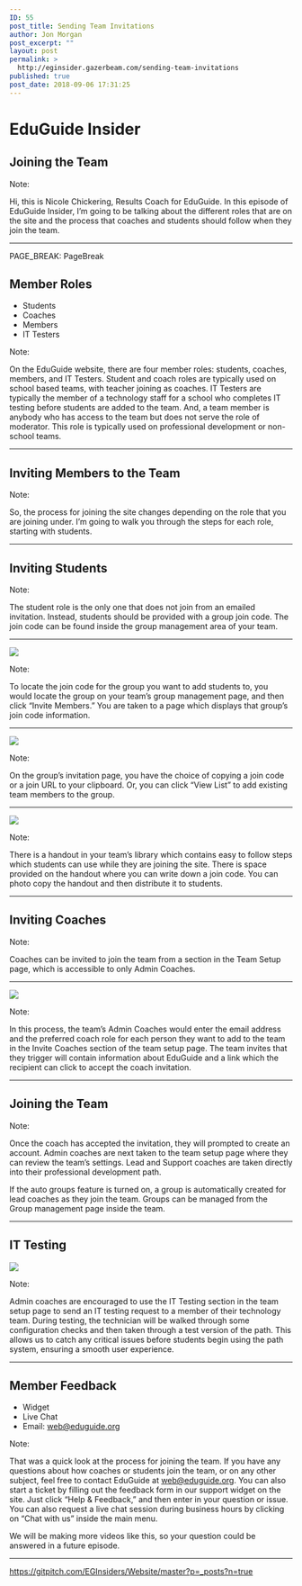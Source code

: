 ```yaml
---
ID: 55
post_title: Sending Team Invitations
author: Jon Morgan
post_excerpt: ""
layout: post
permalink: >
  http://eginsider.gazerbeam.com/sending-team-invitations
published: true
post_date: 2018-09-06 17:31:25
---
```

# EduGuide Insider

## Joining the Team

Note:

Hi, this is Nicole Chickering, Results Coach for EduGuide. In this episode of EduGuide Insider, I’m going to be talking about the different roles that are on the site and the process that coaches and students should follow when they join the team.

- - - - - -

PAGE_BREAK: PageBreak

## Member Roles

- Students
- Coaches
- Members
- IT Testers

Note:

On the EduGuide website, there are four member roles: students, coaches, members, and IT Testers. Student and coach roles are typically used on school based teams, with teacher joining as coaches. IT Testers are typically the member of a technology staff for a school who completes IT testing before students are added to the team. And, a team member is anybody who has access to the team but does not serve the role of moderator. This role is typically used on professional development or non-school teams.

- - - - - -

## Inviting Members to the Team

Note:

So, the process for joining the site changes depending on the role that you are joining under. I’m going to walk you through the steps for each role, starting with students.

- - - - - -

## Inviting Students

Note:

The student role is the only one that does not join from an emailed invitation. Instead, students should be provided with a group join code. The join code can be found inside the group management area of your team.

- - - - - -

![](http://eginsider.gazerbeam.com/wp-content/uploads/2018/09/null-8.png)

Note:

To locate the join code for the group you want to add students to, you would locate the group on your team’s group management page, and then click “Invite Members.” You are taken to a page which displays that group’s join code information.

- - - - - -

![](http://eginsider.gazerbeam.com/wp-content/uploads/2018/09/null-9.png)

Note:

On the group’s invitation page, you have the choice of copying a join code or a join URL to your clipboard. Or, you can click “View List” to add existing team members to the group.

- - - - - -

![](http://eginsider.gazerbeam.com/wp-content/uploads/2018/09/null-10.png)

Note:

There is a handout in your team’s library which contains easy to follow steps which students can use while they are joining the site. There is space provided on the handout where you can write down a join code. You can photo copy the handout and then distribute it to students.

- - - - - -

## Inviting Coaches

Note:

Coaches can be invited to join the team from a section in the Team Setup page, which is accessible to only Admin Coaches.

- - - - - -

![](http://eginsider.gazerbeam.com/wp-content/uploads/2018/09/null-11.png)

Note:

In this process, the team’s Admin Coaches would enter the email address and the preferred coach role for each person they want to add to the team in the Invite Coaches section of the team setup page. The team invites that they trigger will contain information about EduGuide and a link which the recipient can click to accept the coach invitation.

- - - - - -

## Joining the Team

Note:

Once the coach has accepted the invitation, they will prompted to create an account. Admin coaches are next taken to the team setup page where they can review the team’s settings. Lead and Support coaches are taken directly into their professional development path.

If the auto groups feature is turned on, a group is automatically created for lead coaches as they join the team. Groups can be managed from the Group management page inside the team.

- - - - - -

## IT Testing

![](http://eginsider.gazerbeam.com/wp-content/uploads/2018/09/null-12.png)

Note:

Admin coaches are encouraged to use the IT Testing section in the team setup page to send an IT testing request to a member of their technology team. During testing, the technician will be walked through some configuration checks and then taken through a test version of the path. This allows us to catch any critical issues before students begin using the path system, ensuring a smooth user experience.

- - - - - -

## Member Feedback

- Widget
- Live Chat
- Email: [web@eduguide.org](mailto:web@eduguide.org)

Note:

That was a quick look at the process for joining the team. If you have any questions about how coaches or students join the team, or on any other subject, feel free to contact EduGuide at [web@eduguide.org](mailto:web@eduguide.org). You can also start a ticket by filling out the feedback form in our support widget on the site. Just click “Help & Feedback,” and then enter in your question or issue. You can also request a live chat session during business hours by clicking on “Chat with us” inside the main menu.

We will be making more videos like this, so your question could be answered in a future episode.

- - - - - -

https://gitpitch.com/EGInsiders/Website/master?p=_posts?n=true